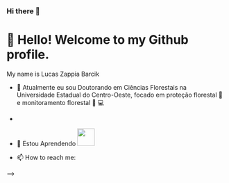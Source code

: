 ### Hi there 👋
# 👋 Hello! Welcome to my Github profile.

My name is Lucas Zappia Barcik

- 🔭 Atualmente eu sou Doutorando em Ciências Florestais na Universidade Estadual do Centro-Oeste, focado em proteção florestal :bug: e monitoramento florestal :evergreen_tree: :computer:
-  
- 🌱 Estou Aprendendo
  <img loading ='lazy' src="https://cdn.jsdelivr.net/gh/devicons/devicon/icons/python/python-original.svg"  width = "40" heigh = "40" />


- 📫 How to reach me: 


-->
